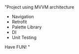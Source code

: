 "Project using MVVM architecture
- Navigation
- Retrofit
- Palette Library
- DI
- Unit Testing

Have FUN! "

